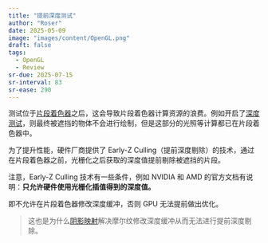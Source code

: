 ```yaml
---
title: "提前深度测试"
author: "Roser"
date: 2025-05-09
image: "images/content/OpenGL.png"
draft: false
tags:
  - OpenGL
  - Review
sr-due: 2025-07-15
sr-interval: 83
sr-ease: 290
---
```

测试位于[片段着色器](../Shader/片段着色器)之后，这会导致片段着色器计算资源的浪费。例如开启了[深度测试](../深度测试)，则最终被遮挡的物体不会进行绘制，但是这部分的光照等计算都已在片段着色器中。

为了提升性能，硬件厂商提供了 Early-Z Culling（提前深度剔除）的技术，通过在片段着色器之前，光栅化之后获取的深度值提前剔除被遮挡的片段。

注意，Early-Z Culling 技术有一些条件，例如 NVIDIA 和 AMD 的官方文档有说明：**只允许硬件使用光栅化插值得到的深度值。**

即不允许在片段着色器修改深度缓冲，否则 GPU 无法提前做出优化。

> 这也是为什么[阴影映射](../Lighting/Shadow-Mapping)解决摩尔纹修改深度缓冲从而无法进行提前深度剔除。
